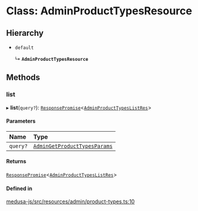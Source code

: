 # Class: AdminProductTypesResource

## Hierarchy

- `default`

  ↳ **`AdminProductTypesResource`**

## Methods

### list

▸ **list**(`query?`): [`ResponsePromise`](../modules/internal.md#responsepromise)<[`AdminProductTypesListRes`](../modules/internal-17.md#adminproducttypeslistres)\>

#### Parameters

| Name | Type |
| :------ | :------ |
| `query?` | [`AdminGetProductTypesParams`](internal-17.AdminGetProductTypesParams.md) |

#### Returns

[`ResponsePromise`](../modules/internal.md#responsepromise)<[`AdminProductTypesListRes`](../modules/internal-17.md#adminproducttypeslistres)\>

#### Defined in

[medusa-js/src/resources/admin/product-types.ts:10](https://github.com/cloudnepal/medusa/blob/0b0d50b4/packages/medusa-js/src/resources/admin/product-types.ts#L10)
